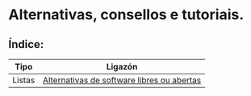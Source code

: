 # Alternativas, consellos e tutoriais.

## Índice:
| Tipo | Ligazón |
| ------------ | ------------- |
| Listas | [Alternativas de software libres ou abertas](librealternativas.md) |